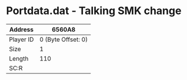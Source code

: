 #  Portdata.dat - Talking SMK change
Address   | 6560A8
----------|-------------
Player ID | 0 (Byte Offset: 0)
Size 	  | 1
Length 	  | 110
SC:R      | 


